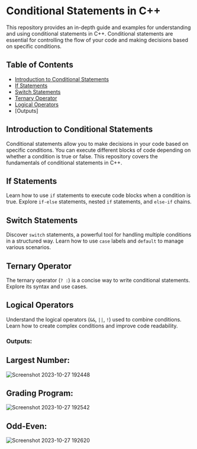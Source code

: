 # Conditional Statements in C++

This repository provides an in-depth guide and examples for understanding and using conditional statements in C++. Conditional statements are essential for controlling the flow of your code and making decisions based on specific conditions.

## Table of Contents
- [Introduction to Conditional Statements](#introduction-to-conditional-statements)
- [If Statements](#if-statements)
- [Switch Statements](#switch-statements)
- [Ternary Operator](#ternary-operator)
- [Logical Operators](#logical-operators)
- [Outputs]

## Introduction to Conditional Statements

Conditional statements allow you to make decisions in your code based on specific conditions. You can execute different blocks of code depending on whether a condition is true or false. This repository covers the fundamentals of conditional statements in C++.

## If Statements

Learn how to use `if` statements to execute code blocks when a condition is true. Explore `if-else` statements, nested `if` statements, and `else-if` chains.

## Switch Statements

Discover `switch` statements, a powerful tool for handling multiple conditions in a structured way. Learn how to use `case` labels and `default` to manage various scenarios.

## Ternary Operator

The ternary operator (`? :`) is a concise way to write conditional statements. Explore its syntax and use cases.

## Logical Operators

Understand the logical operators (`&&`, `||`, `!`) used to combine conditions. Learn how to create complex conditions and improve code readability.

### Outputs:
 ## Largest Number: 
 ![Screenshot 2023-10-27 192448](https://github.com/Arjun378/Cpp-Conditional-Statements/assets/74441883/ce5d2352-8d6b-4a74-9547-c5c69a3e276e)

 ## Grading Program: 
 ![Screenshot 2023-10-27 192542](https://github.com/Arjun378/Cpp-Conditional-Statements/assets/74441883/f5784c87-96d1-4e7c-a59d-61f1bfa5cbfb)

 ## Odd-Even:
 ![Screenshot 2023-10-27 192620](https://github.com/Arjun378/Cpp-Conditional-Statements/assets/74441883/58fe17e8-740b-467c-95ff-17ee56ccd5aa)





